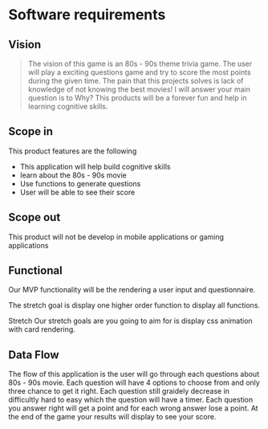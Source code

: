 # Software requirements

## Vision

> The vision of this game is an 80s - 90s theme trivia game. The user will play a exciting questions game and try to score the most points during the given time. The pain that this projects solves is lack of knowledge of not knowing the best movies! I will answer your main question is to Why? This products will be a forever fun and help in learning cognitive skills.

## Scope in

This product features are the following

- This application will help build cognitive skills
- learn about the 80s - 90s movie
- Use functions to generate questions
- User will be able to see their score

## Scope out

This product will not be develop in mobile applications or gaming applications

## Functional

Our MVP functionality will be the rendering a user input and questionnaire.

The stretch goal is display one higher order function to display all functions.

Stretch
Our stretch goals are you going to aim for is display css animation with card rendering.

## Data Flow

The flow of this application is the user will go through each questions about 80s - 90s movie. Each question will have 4 options to choose from and only three chance to get it right. Each question still graidely decrease in difficultly hard to easy which the question will have a timer. Each question you answer right will get a point and for each wrong answer lose a point. At the end of the game your results will display to see your score.
